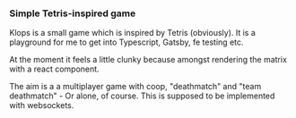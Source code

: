 ### Simple Tetris-inspired game

Klops is a small game which is inspired by Tetris (obviously). It is a playground for me to get into Typescript, Gatsby, fe testing etc.

At the moment it feels a little clunky because amongst rendering the matrix with a react component.

The aim is a a multiplayer game with coop, "deathmatch" and "team deathmatch" - Or alone, of course. This is supposed to be implemented with websockets.